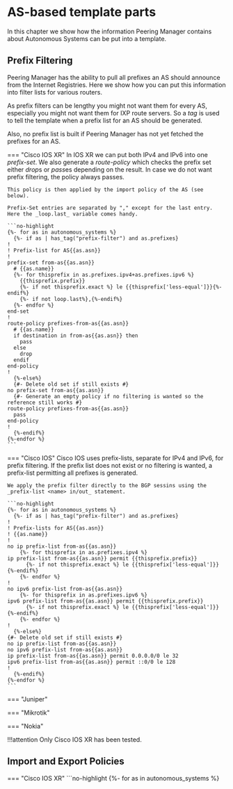# AS-based template parts
In this chapter we show how the information Peering Manager contains
about Autonomous Systems can be put into a template.


## Prefix Filtering
Peering Manager has the ability to pull all prefixes an AS should announce from the Internet Registries. Here we show how you can put this information into filter lists for various routers.

As prefix filters can be lengthy you might not want them for every AS, especially you might not want them for IXP route servers. So a _tag_ is  used to tell the template when a prefix list for an AS should be generated.

Also, no prefix list is built if Peering Manager has not yet fetched the prefixes for an AS.

=== "Cisco IOS XR"
    In IOS XR we can put both IPv4 and IPv6 into one _prefix-set_. We also generate a _route-policy_ which checks the prefix set either *drop*s or *pass*es depending on the result. In case we do not want prefix filtering, the policy always passes.

    This policy is then applied by the import policy of the AS (see below).

    Prefix-Set entries are separated by "," except for the last entry. Here the _loop.last_ variable comes handy.

    ```no-highlight
    {%- for as in autonomous_systems %}
      {%- if as | has_tag("prefix-filter") and as.prefixes}
    !
    ! Prefix-list for AS{{as.asn}}
    !
    prefix-set from-as{{as.asn}}
      # {{as.name}}
      {%- for thisprefix in as.prefixes.ipv4+as.prefixes.ipv6 %}
        {{thisprefix.prefix}}
        {%- if not thisprefix.exact %} le {{thisprefix['less-equal']}}{%-endif%}
        {%- if not loop.last%},{%-endif%}
      {%- endfor %}
    end-set
    !
    route-policy prefixes-from-as{{as.asn}}
      # {{as.name}}
      if destination in from-as{{as.asn}} then
        pass
      else
        drop
      endif
    end-policy
    !
      {%-else%}
      {#- Delete old set if still exists #}
    no prefix-set from-as{{as.asn}}
      {#- Generate an empty policy if no filtering is wanted so the reference still works #}
    route-policy prefixes-from-as{{as.asn}}
      pass
    end-policy
    !
      {%-endif%}
    {%-endfor %}
    ```
=== "Cisco IOS"
    Cisco IOS uses prefix-lists, separate for IPv4 and IPv6, for prefix filtering. If the prefix list does not exist or no filtering is wanted, a prefix-list permitting all prefixes is generated.

    We apply the prefix filter directly to the BGP sessins using the _prefix-list <name> in/out_ statement.

    ```no-highlight
    {%- for as in autonomous_systems %}
      {%- if as | has_tag("prefix-filter") and as.prefixes}
    !
    ! Prefix-lists for AS{{as.asn}}
    ! {{as.name}}
    !
    no ip prefix-list from-as{{as.asn}}
        {%- for thisprefix in as.prefixes.ipv4 %}
    ip prefix-list from-as{{as.asn}} permit {{thisprefix.prefix}}
          {%- if not thisprefix.exact %} le {{thisprefix['less-equal']}}{%-endif%}
        {%- endfor %}
    !
    no ipv6 prefix-list from-as{{as.asn}}
        {%- for thisprefix in as.prefixes.ipv6 %}
    ipv6 prefix-list from-as{{as.asn}} permit {{thisprefix.prefix}}
          {%- if not thisprefix.exact %} le {{thisprefix['less-equal']}}{%-endif%}
        {%- endfor %}
    !
      {%-else%}
    {#- Delete old set if still exists #}
    no ip prefix-list from-as{{as.asn}}
    no ipv6 prefix-list from-as{{as.asn}}
    ip prefix-list from-as{{as.asn}} permit 0.0.0.0/0 le 32
    ipv6 prefix-list from-as{{as.asn}} permit ::0/0 le 128
    !
      {%-endif%}
    {%-endfor %}
    ```
=== "Juniper"

=== "Mikrotik"

=== "Nokia"

!!!attention
    Only Cisco IOS XR has been tested.

## Import and Export Policies

=== "Cisco IOS XR"
    ```no-highlight
    {%- for as in autonomous_systems %}
      

